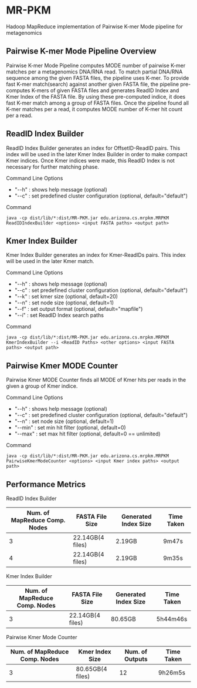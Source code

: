 MR-PKM
======

Hadoop MapReduce implementation of Pairwise K-mer Mode pipeline for metagenomics

Pairwise K-mer Mode Pipeline Overview
-------------------------------------

Pairwise K-mer Mode Pipeline computes MODE number of pairwise K-mer matches per a metagenomics DNA/RNA read. To match partial DNA/RNA sequence among the given FASTA files, the pipeline uses K-mer. To provide fast K-mer match(search) against another given FASTA file, the pipeline pre-computes K-mers of given FASTA files and generates ReadID Index and Kmer Index of the FASTA file. By using these pre-computed indice, it does fast K-mer match among a group of FASTA files. Once the pipeline found all K-mer matches per a read, it computes MODE number of K-mer hit count per a read.

ReadID Index Builder
--------------------

ReadID Index Builder generates an index for OffsetID-ReadID pairs. This index will be used in the later Kmer Index Builder in order to make compact Kmer indices. Once Kmer indices were made, this ReadID Index is not necessary for further matching phase.

Command Line Options
- "--h" : shows help message (optional)
- "--c" : set predefined cluster configuration (optional, default="default")

Command
```
java -cp dist/lib/*:dist/MR-PKM.jar edu.arizona.cs.mrpkm.MRPKM ReadIDIndexBuilder <options> <input FASTA paths> <output path>
```

Kmer Index Builder
------------------

Kmer Index Builder generates an index for Kmer-ReadIDs pairs. This index will be used in the later Kmer match.

Command Line Options
- "--h" : shows help message (optional)
- "--c" : set predefined cluster configuration (optional, default="default")
- "--k" : set kmer size (optional, default=20)
- "--n" : set node size (optional, default=1)
- "--f" : set output format (optional, default="mapfile")
- "--i" : set ReadID Index search paths

Command
```
java -cp dist/lib/*:dist/MR-PKM.jar edu.arizona.cs.mrpkm.MRPKM KmerIndexBuilder --i <ReadID Paths> <other options> <input FASTA paths> <output path>
```

Pairwise Kmer MODE Counter
--------------------------

Pairwise Kmer MODE Counter finds all MODE of Kmer hits per reads in the given a group of Kmer indice.

Command Line Options
- "--h" : shows help message (optional)
- "--c" : set predefined cluster configuration (optional, default="default")
- "--n" : set node size (optional, default=1)
- "--min" : set min hit filter (optional, default=0)
- "--max" : set max hit filter (optional, default=0 == unlimited)

Command
```
java -cp dist/lib/*:dist/MR-PKM.jar edu.arizona.cs.mrpkm.MRPKM PairwiseKmerModeCounter <options> <input Kmer index paths> <output path>
```

Performance Metrics
-------------------

ReadID Index Builder

Num. of MapReduce Comp. Nodes | FASTA File Size | Generated Index Size | Time Taken
--- | --- | --- | ---
3 | 22.14GB(4 files) | 2.19GB | 9m47s
4 | 22.14GB(4 files) | 2.19GB | 9m35s


Kmer Index Builder

Num. of MapReduce Comp. Nodes | FASTA File Size | Generated Index Size | Time Taken
--- | --- | --- | ---
3 | 22.14GB(4 files) | 80.65GB | 5h44m46s


Pairwise Kmer Mode Counter

Num. of MapReduce Comp. Nodes | Kmer Index Size | Num. of Outputs | Time Taken
--- | --- | --- | ---
3 | 80.65GB(4 files) | 12 | 9h26m5s

